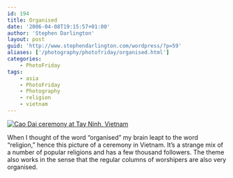 ```yaml
---
id: 194
title: Organised
date: '2006-04-08T19:15:57+01:00'
author: 'Stephen Darlington'
layout: post
guid: 'http://www.stephendarlington.com/wordpress/?p=59'
aliases: ['/photography/photofriday/organised.html']
categories:
    - PhotoFriday
tags:
    - asia
    - PhotoFriday
    - Photography
    - religion
    - vietnam
---
```


[![Cao Dai ceremony at Tay Ninh, Vietnam](https://i0.wp.com/farm4.staticflickr.com/3798/10817504236_1ff84769fe.jpg?resize=500%2C333)](http://www.flickr.com/photos/stephendarlington/10817504236/ "Cao Dai ceremony at Tay Ninh, Vietnam by stephendarlington, on Flickr")

When I thought of the word “organised” my brain leapt to the word “religion,” hence this picture of a ceremony in Vietnam. It’s a strange mix of a number of popular religions and has a few thousand followers. The theme also works in the sense that the regular columns of worshipers are also very organised.